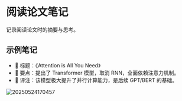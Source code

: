 # 阅读论文笔记

记录阅读论文时的摘要与思考。

## 示例笔记

- 📘 标题：《Attention is All You Need》
- 🧠 要点：提出了 Transformer 模型，取消 RNN，全面依赖注意力机制。
- 💬 评注：该模型极大提升了并行计算能力，是后续 GPT/BERT 的基础。

![20250524170457](https://isedocument.oss-cn-beijing.aliyuncs.com/images/20250524170457.png)

